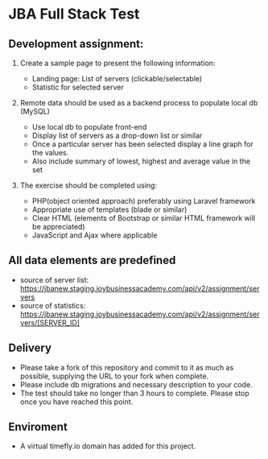 # JBA Full Stack Test
## Development assignment:

1. Create a sample page to present the following information:
   - Landing page: List of servers (clickable/selectable)
   - Statistic for selected server
    
2. Remote data should be used as a backend process to populate local db (MySQL)
   - Use local db to populate front-end
   - Display list of servers as a drop-down list or similar
   - Once a particular server has been selected display a line graph for the values.
   - Also include summary of lowest, highest and average value in the set

3. The exercise should be completed using:
   - PHP(object oriented approach) preferably using Laravel framework
   - Appropriate use of templates (blade or similar)
   - Clear HTML (elements of Bootstrap or similar HTML framework will be appreciated)
   - JavaScript and Ajax where applicable

## All data elements are predefined
  - source of server list: https://jbanew.staging.joybusinessacademy.com/api/v2/assignment/servers
  - source of statistics: https://jbanew.staging.joybusinessacademy.com/api/v2/assignment/servers/[SERVER_ID]
  
## Delivery
* Please take a fork of this repository and commit to it as much as possible, supplying the URL to your fork when complete.
* Please include db migrations and necessary description to your code.
* The test should take no longer than 3 hours to complete. Please stop once you have reached this point.
  
## Enviroment
* A virtual timefly.io domain has added for this project.
